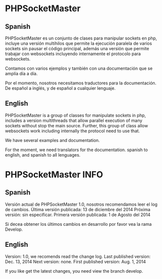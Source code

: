 PHPSocketMaster
===============

Spanish
-------

PHPSocketMaster es un conjunto de clases para manipular sockets en php, incluye una versión multihilos que permite la ejecución paralela de varios sockets sin pausar el código principal, además una versión que permite trabajar con websockets incluyendo internamente el protocolo para websockets.

Contamos con varios ejemplos y también con una documentación que se amplía día a día.

Por el momento, nosotros necesitamos traductores para la documentación. De español a inglés, y de español a cualquier lenguaje.


English
-------

PHPSocketMaster is a group of classes for manipulate sockets in php, includes a version multithreads that allow parallel execution of many sockets without stop the main source. Further, this group of class allow websockets work including internally the protocol need to use that.

We have several examples and documentation.

For the moment, we need translators for the documentation. spanish to english, and spanish to all lenguages.

PHPSocketMaster INFO
====================

Spanish
-------

Versión actual de PHPSocketMaster 1.0, nosotros recomendamos leer el log de cambios.
Última versión publicada: 13 de diciembre del 2014
Próxima versión: sin especificar.
Primera versión publicada: 1 de Agosto del 2014

Si decea obtener los últimos cambios en desarrollo por favor vea la rama Develop.

English
-------

Version: 1.0, we recomends read the change log.
Last published version: Dec. 13, 2014
Next version: none.
First published version: Aug. 1, 2014 

If you like get the latest changes, you need view the branch develop.
